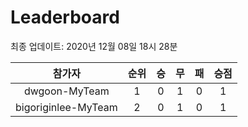 # Leaderboard
최종 업데이트: 2020년 12월 08일 18시 28분




| 참가자 | 순위 | 승 | 무 | 패 | 승점 |
|:---:|:---:|:---:|:---:|:---:|:---:|
| dwgoon-MyTeam | 1 | 0 | 1 | 0 | 1 |
| bigoriginlee-MyTeam | 2 | 0 | 1 | 0 | 1 |